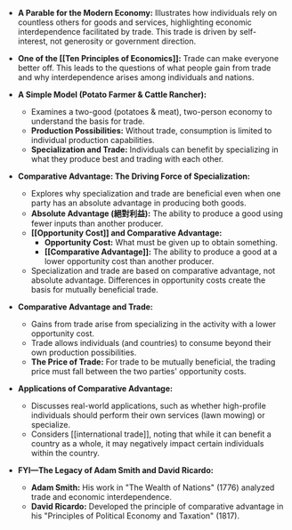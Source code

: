 
- **A Parable for the Modern Economy:** Illustrates how individuals rely on countless others for goods and services, highlighting economic interdependence facilitated by trade. This trade is driven by self-interest, not generosity or government direction.
    
- **One of the [[Ten Principles of Economics]]:** Trade can make everyone better off. This leads to the questions of what people gain from trade and why interdependence arises among individuals and nations.
    
- **A Simple Model (Potato Farmer & Cattle Rancher):**
    
    - Examines a two-good (potatoes & meat), two-person economy to understand the basis for trade.
    - **Production Possibilities:** Without trade, consumption is limited to individual production capabilities.
    - **Specialization and Trade:** Individuals can benefit by specializing in what they produce best and trading with each other.
- **Comparative Advantage: The Driving Force of Specialization:**
    
    - Explores why specialization and trade are beneficial even when one party has an absolute advantage in producing both goods.
    - **Absolute Advantage (絕對利益):** The ability to produce a good using fewer inputs than another producer.
    - **[[Opportunity Cost]] and Comparative Advantage:**
        - **Opportunity Cost:** What must be given up to obtain something.
        - **[[Comparative Advantage]]:** The ability to produce a good at a lower opportunity cost than another producer.
    - Specialization and trade are based on comparative advantage, not absolute advantage. Differences in opportunity costs create the basis for mutually beneficial trade.
- **Comparative Advantage and Trade:**
    
    - Gains from trade arise from specializing in the activity with a lower opportunity cost.
    - Trade allows individuals (and countries) to consume beyond their own production possibilities.
    - **The Price of Trade:** For trade to be mutually beneficial, the trading price must fall between the two parties' opportunity costs.
- **Applications of Comparative Advantage:**
    
    - Discusses real-world applications, such as whether high-profile individuals should perform their own services (lawn mowing) or specialize.
    - Considers [[international trade]], noting that while it can benefit a country as a whole, it may negatively impact certain individuals within the country.
- **FYI—The Legacy of Adam Smith and David Ricardo:**
    
    - **Adam Smith:** His work in "The Wealth of Nations" (1776) analyzed trade and economic interdependence.
    - **David Ricardo:** Developed the principle of comparative advantage in his "Principles of Political Economy and Taxation" (1817).
